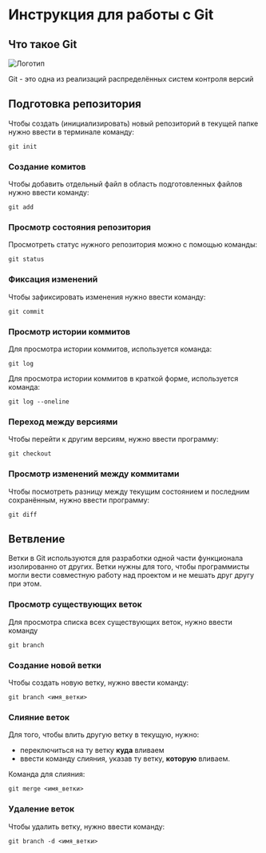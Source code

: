 # **Инструкция для работы с Git**

## Что такое Git

![Логотип](git.jpg)

Git - это одна из реализаций распределённых систем контроля версий

## Подготовка репозитория

Чтобы создать (инициализировать) новый репозиторий в текущей папке нужно ввести в терминале команду:

    git init

### Создание комитов

Чтобы добавить отдельный файл в область подготовленных файлов нужно ввести команду:

    git add

### Просмотр состояния репозитория

Просмотреть статус нужного репозитория можно с помощью команды:

    git status

### Фиксация изменений

Чтобы зафиксировать изменения нужно ввести команду:

    git commit

### Просмотр истории коммитов

Для просмотра истории коммитов, используется команда:

    git log

Для просмотра истории коммитов в краткой форме, используется команда:  

    git log --oneline

 ### Переход между версиями

 Чтобы перейти к другим версиям, нужно ввести программу:

    git checkout

### Просмотр изменений между коммитами

Чтобы посмотреть разницу между текущим состоянием и последним сохранённым, нужно ввести программу:

    git diff

## Ветвление

Ветки в Git используются для разработки одной части функционала изолированно от других. Ветки нужны для того, чтобы программисты могли вести совместную работу над проектом и не мешать друг другу при этом.
 
 ### Просмотр существующих веток

 Для просмотра списка всех существующих веток, нужно ввести команду

    git branch

### Создание новой ветки

Чтобы создать новую ветку, нужно ввести команду:

    git branch <имя_ветки>

### Слияние веток

Для того, чтобы влить другую ветку в текущую, нужно:
- переключиться на ту ветку **куда** вливаем
- ввести команду слияния, указав ту ветку, **которую** вливаем.

Команда для слияния:

    git merge <имя_ветки>

### Удаление веток

Чтобы удалить ветку, нужно ввести команду:

    git branch -d <имя_ветки>